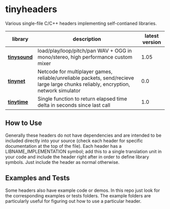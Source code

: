 # tinyheaders

Various single-file C/C++ headers implementing self-contianed libraries.

| library | description | latest version
|---------|-------------|---------------
**[tinysound](tinysound.h)** | load/play/loop/pitch/pan WAV + OGG in mono/stereo, high performance custom mixer | 1.05
**[tinynet](tinynet.h)** | Netcode for multiplayer games, reliable/unreliable packets, send/recieve large large chunks reliably, encryption, network simulator | 0.0
**[tinytime](tinytime.h)** | Single function to return elapsed time delta in seconds since last call | 1.0

How to Use
----------

Generally these headers do not have dependencies and are intended to be included directly into your source (check each header for specific documentation at the top of the file). Each header has a LIBNAME_IMPLEMENTATION symbol; add this to a single translation unit in your code and include the header right after in order to define library symbols. Just include the header as normal otherwise.

Examples and Tests
------------------

Some headers also have example code or demos. In this repo just look for the corresponding examples or tests folders. The example folders are particularly useful for figuring out how to use a particular header.
